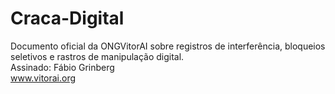# Craca-Digital
Documento oficial da ONGVitorAI sobre registros de interferência, bloqueios seletivos e rastros de manipulação digital.  
Assinado: Fábio Grinberg  
www.vitorai.org
